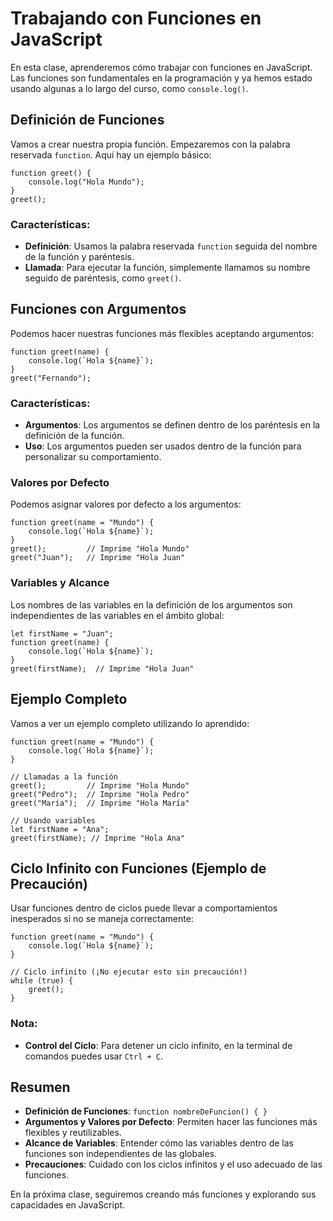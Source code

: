 
# Trabajando con Funciones en JavaScript

En esta clase, aprenderemos cómo trabajar con funciones en JavaScript. Las funciones son fundamentales en la programación y ya hemos estado usando algunas a lo largo del curso, como `console.log()`.

## Definición de Funciones

Vamos a crear nuestra propia función. Empezaremos con la palabra reservada `function`. Aquí hay un ejemplo básico:

~~~~
function greet() {
    console.log("Hola Mundo");
}
greet();
~~~~

### Características:
- **Definición**: Usamos la palabra reservada `function` seguida del nombre de la función y paréntesis.
- **Llamada**: Para ejecutar la función, simplemente llamamos su nombre seguido de paréntesis, como `greet()`.

## Funciones con Argumentos

Podemos hacer nuestras funciones más flexibles aceptando argumentos:

~~~~
function greet(name) {
    console.log(`Hola ${name}`);
}
greet("Fernando");
~~~~

### Características:
- **Argumentos**: Los argumentos se definen dentro de los paréntesis en la definición de la función.
- **Uso**: Los argumentos pueden ser usados dentro de la función para personalizar su comportamiento.

### Valores por Defecto

Podemos asignar valores por defecto a los argumentos:

~~~~
function greet(name = "Mundo") {
    console.log(`Hola ${name}`);
}
greet();         // Imprime "Hola Mundo"
greet("Juan");   // Imprime "Hola Juan"
~~~~

### Variables y Alcance

Los nombres de las variables en la definición de los argumentos son independientes de las variables en el ámbito global:

~~~~
let firstName = "Juan";
function greet(name) {
    console.log(`Hola ${name}`);
}
greet(firstName);  // Imprime "Hola Juan"
~~~~

## Ejemplo Completo

Vamos a ver un ejemplo completo utilizando lo aprendido:

~~~~
function greet(name = "Mundo") {
    console.log(`Hola ${name}`);
}

// Llamadas a la función
greet();         // Imprime "Hola Mundo"
greet("Pedro");  // Imprime "Hola Pedro"
greet("María");  // Imprime "Hola María"

// Usando variables
let firstName = "Ana";
greet(firstName); // Imprime "Hola Ana"
~~~~

## Ciclo Infinito con Funciones (Ejemplo de Precaución)

Usar funciones dentro de ciclos puede llevar a comportamientos inesperados si no se maneja correctamente:

~~~~
function greet(name = "Mundo") {
    console.log(`Hola ${name}`);
}

// Ciclo infinito (¡No ejecutar esto sin precaución!)
while (true) {
    greet();
}
~~~~

### Nota:
- **Control del Ciclo**: Para detener un ciclo infinito, en la terminal de comandos puedes usar `Ctrl + C`.

## Resumen

- **Definición de Funciones**: `function nombreDeFuncion() { }`
- **Argumentos y Valores por Defecto**: Permiten hacer las funciones más flexibles y reutilizables.
- **Alcance de Variables**: Entender cómo las variables dentro de las funciones son independientes de las globales.
- **Precauciones**: Cuidado con los ciclos infinitos y el uso adecuado de las funciones.

En la próxima clase, seguiremos creando más funciones y explorando sus capacidades en JavaScript.




